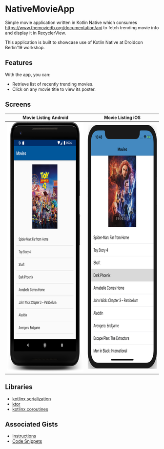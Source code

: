 # NativeMovieApp
Simple movie application written in Kotlin Native which consumes https://www.themoviedb.org/documentation/api to fetch trending movie info and display it in RecyclerView.

This application is built to showcase use of Kotlin Native at Droidcon Berlin'19 workshop.

## Features

With the app, you can:
* Retrieve list of recently trending movies.
* Click on any movie title to view its poster.

## Screens
| Movie Listing Android  | Movie Listing iOS |
| ------------- | ------------- |
| <img src="https://github.com/vipulshah2010/NativeMovieApp/blob/master/Final/MovieApp/screens/android.png" width="460" height="820">  | <img src="https://github.com/vipulshah2010/NativeMovieApp/blob/master/Final/MovieApp/screens/ios.png" width="418" height="800">

## Libraries

* [kotlinx.serialization](https://github.com/Kotlin/kotlinx.serialization)
* [ktor](https://ktor.io/)
* [kotlinx.coroutines](https://github.com/Kotlin/kotlinx.coroutines)

## Associated Gists
* [Instructions](https://gist.github.com/vipulshah2010/1db6dbe5761d78e6ca3854ce95db3274)
* [Code Snippets](https://gist.github.com/vipulshah2010/0348a6d21e808f22c18fc05706060769)
